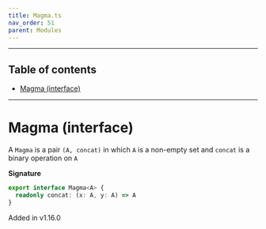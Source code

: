 ```yaml
---
title: Magma.ts
nav_order: 51
parent: Modules
---
```


---

<h2 class="text-delta">Table of contents</h2>

- [Magma (interface)](#magma-interface)

---

# Magma (interface)

A `Magma` is a pair `(A, concat)` in which `A` is a non-empty set and `concat` is a binary operation on `A`

**Signature**

```ts
export interface Magma<A> {
  readonly concat: (x: A, y: A) => A
}
```

Added in v1.16.0

